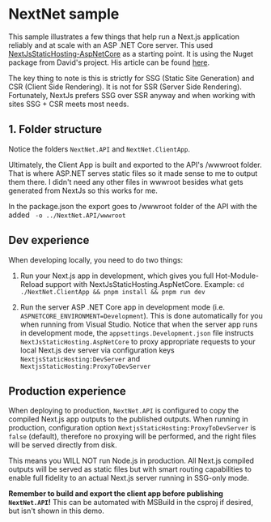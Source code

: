 # NextNet sample

This sample illustrates a few things that help run a Next.js application reliably and at scale with an ASP .NET Core server.
This used [NextJsStaticHosting-AspNetCore](https://github.com/davidnx/NextjsStaticHosting-AspNetCore) as a starting point. It is using the Nuget package from David's project.
His article can be found [here](https://medium.com/@david.nissimoff/next-js-meets-asp-net-core-a-story-of-performance-and-love-at-long-tail-41cf9231b2de).

The key thing to note is this is strictly for SSG (Static Site Generation) and CSR (Client Side Rendering). It is not for SSR (Server Side Rendering). Fortunately, NextJs prefers SSG over SSR anyway and when working with sites SSG + CSR meets most needs.

## 1. Folder structure

Notice the folders `NextNet.API` and `NextNet.ClientApp`.

Ultimately, the Client App is built and exported to the API's /wwwroot folder. That is where ASP.NET serves static files so it made sense to me to output them there. I didn't need any other files in wwwroot besides what gets generated from NextJs so this works for me.

In the package.json the export goes to /wwwroot folder of the API with the added ` -o ../NextNet.API/wwwroot`

## Dev experience

When developing locally, you need to do two things:

1. Run your Next.js app in development, which gives you full Hot-Module-Reload support with NextJsStaticHosting.AspNetCore.
   Example: `cd ./NextNet.ClientApp && pnpm install && pnpm run dev`

2. Run the server ASP .NET Core app in development mode (i.e. `ASPNETCORE_ENVIRONMENT=Development`).
   This is done automatically for you when running from Visual Studio.
   Notice that when the server app runs in development mode, the `appsettings.Development.json` file
   instructs `NextJsStaticHosting.AspNetCore` to proxy appropriate requests to your local Next.js dev server
   via configuration keys `NextjsStaticHosting:DevServer` and `NextjsStaticHosting:ProxyToDevServer`

## Production experience

When deploying to production, `NextNet.API` is configured to copy the compiled Next.js app outputs to the published outputs.
When running in production, configuration option `NextjsStaticHosting:ProxyToDevServer` is `false` (default), therefore no proxying
will be performed, and the right files will be served directly from disk.

This means you WILL NOT run Node.js in production. All Next.js compiled outputs will be served as static files
but with smart routing capabilities to enable full fidelity to an actual Next.js server running in SSG-only mode.

**Remember to build and export the client app before publishing `NextNet.API`!** This can be automated with MSBuild in the csproj if desired, but isn't shown in this demo.

